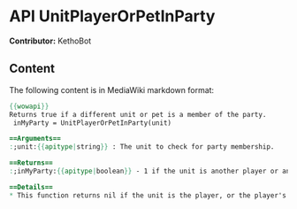 # API UnitPlayerOrPetInParty

**Contributor:** KethoBot

## Content

The following content is in MediaWiki markdown format:

```mediawiki
{{wowapi}} 
Returns true if a different unit or pet is a member of the party.
 inMyParty = UnitPlayerOrPetInParty(unit)

==Arguments==
:;unit:{{apitype|string}} : The unit to check for party membership.

==Returns==
:;inMyParty:{{apitype|boolean}} - 1 if the unit is another player or another player's pet in your party, nil otherwise.

==Details==
* This function returns nil if the unit is the player, or the player's pet.
```